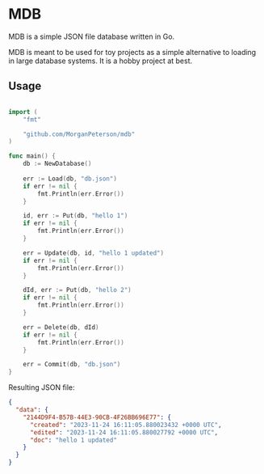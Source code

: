 # MDB

MDB is a simple JSON file database written in Go.

MDB is meant to be used for toy projects as a simple alternative to loading
in large database systems. It is a hobby project at best.

## Usage

```go

import (
    "fmt"

    "github.com/MorganPeterson/mdb"
)

func main() {
	db := NewDatabase()
	
	err := Load(db, "db.json")
	if err != nil {
		fmt.Println(err.Error())
	}

	id, err := Put(db, "hello 1")
	if err != nil {
		fmt.Println(err.Error())
	}

	err = Update(db, id, "hello 1 updated")
	if err != nil {
		fmt.Println(err.Error())
	}

	dId, err := Put(db, "hello 2")
	if err != nil {
		fmt.Println(err.Error())
	}

	err = Delete(db, dId)
	if err != nil {
		fmt.Println(err.Error())
	}

	err = Commit(db, "db.json")
}
```

Resulting JSON file:

```json
{
  "data": {
    "2144D9F4-B57B-44E3-90CB-4F26BB696E77": {
      "created": "2023-11-24 16:11:05.880023432 +0000 UTC",
      "edited": "2023-11-24 16:11:05.880027792 +0000 UTC",
      "doc": "hello 1 updated"
    }
  }
}
```